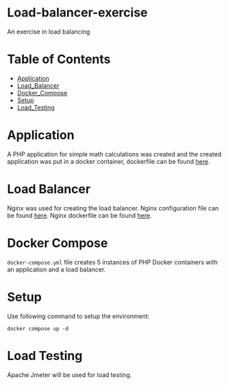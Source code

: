 # Load-balancer-exercise
An exercise in load balancing

Table of Contents
=================
* [Application](#Application)
* [Load_Balancer](#Load-Balancer)
* [Docker_Compose](#Docker-Compose)
* [Setup](#Setup)
* [Load_Testing](#Load-Testing)

# Application

A PHP application for simple math calculations was created and the created application was put in a docker container, dockerfile can be found [here](./docker/php/Dockerfile).

# Load Balancer

Nginx was used for creating the load balancer.
Nginx configuration file can be found [here](./docker/nginx/nginx.conf).
Nginx dockerfile can be found [here](./docker/nginx/Dockerfile).

# Docker Compose

`docker-compose.yml` file creates 5 instances of PHP Docker containers with an application and a load balancer.

# Setup

Use following command to setup the environment:

`docker compose up -d`

# Load Testing

Apache Jmeter will be used for load testing.
